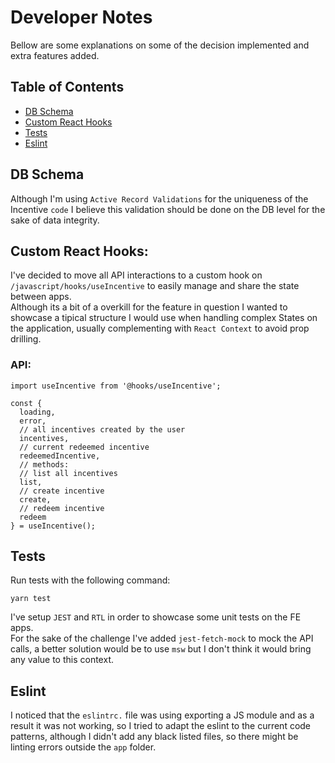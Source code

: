 # Developer Notes

Bellow are some explanations on some of the decision implemented and extra features added.

## Table of Contents

- [DB Schema](#db-schema)
- [Custom React Hooks](#custom-react-hooks)
- [Tests](#tests)
- [Eslint](#eslint)

## DB Schema

Although I'm using `Active Record Validations` for the uniqueness of the Incentive `code` I believe this validation should be done on the DB level for the sake of data integrity.

## Custom React Hooks:

I've decided to move all API interactions to a custom hook on `/javascript/hooks/useIncentive` to easily manage and share the state between apps.\
Although its a bit of a overkill for the feature in question I wanted to showcase a tipical structure I would use when handling complex States on the application, usually complementing with `React Context` to avoid prop drilling.

### API:

```tsx
import useIncentive from '@hooks/useIncentive';

const {
  loading,
  error,
  // all incentives created by the user
  incentives,
  // current redeemed incentive
  redeemedIncentive,
  // methods:
  // list all incentives
  list,
  // create incentive
  create,
  // redeem incentive
  redeem
} = useIncentive();
```

## Tests

Run tests with the following command:

```
yarn test
```

I've setup `JEST` and `RTL` in order to showcase some unit tests on the FE apps.\
For the sake of the challenge I've added `jest-fetch-mock` to mock the API calls, a better solution would be to use `msw` but I don't think it would bring any value to this context.

## Eslint

I noticed that the `eslintrc.` file was using exporting a JS module and as a result it was not working, so I tried to adapt the eslint to the current code patterns, although I didn't add any black listed files, so there might be linting errors outside the `app` folder.